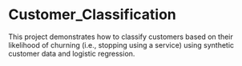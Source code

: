 # Customer_Classification
This project demonstrates how to classify customers based on their likelihood of churning (i.e., stopping using a service) using synthetic customer data and logistic regression.
